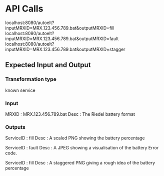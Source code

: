 # API Calls

localhost:8080/autoelt?inputMRXID=MRX.123.456.789.bat&outputMRXID=fill
localhost:8080/autoelt?inputMRXID=MRX.123.456.789.bat&outputMRXID=fault
localhost:8080/autoelt?inputMRXID=MRX.123.456.789.bat&outputMRXID=stagger

## Expected Input and Output

### Transformation type

known service

### Input

MRXID : MRX.123.456.789.bat
Desc : The Riedel battery format

### Outputs

ServiceID : fill
Desc : A scaled PNG showing the battery percentage

ServiceID : fault
Desc : A JPEG showing a visualisation of the battery Error code.

ServiceID : fill
Desc : A staggered PNG giving a rough idea of the battery percentage
